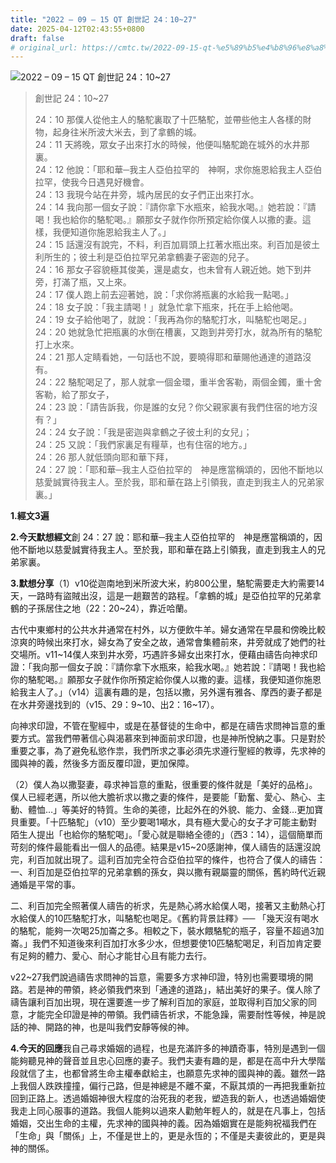 ```yaml
---
title: "2022 – 09 – 15 QT 創世記 24：10~27"
date: 2025-04-12T02:43:55+0800
draft: false
# original_url: https://cmtc.tw/2022-09-15-qt-%e5%89%b5%e4%b8%96%e8%a8%98-24%ef%bc%9a1027
---
```


![2022 – 09 – 15 QT 創世記 24：10\~27](/images/qt.jpg  "2022 – 09 – 15 QT 創世記 24：10\~27")

> 創世記 24：10\~27
>
> 24：10 那僕人從他主人的駱駝裏取了十匹駱駝，並帶些他主人各樣的財物，起身往米所波大米去，到了拿鶴的城。  
> 24：11 天將晚，眾女子出來打水的時候，他便叫駱駝跪在城外的水井那裏。  
> 24：12 他說：「耶和華─我主人亞伯拉罕的　神啊，求你施恩給我主人亞伯拉罕，使我今日遇見好機會。  
> 24：13 我現今站在井旁，城內居民的女子們正出來打水。  
> 24：14 我向那一個女子說：『請你拿下水瓶來，給我水喝。』她若說：『請喝！我也給你的駱駝喝。』願那女子就作你所預定給你僕人以撒的妻。這樣，我便知道你施恩給我主人了。」  
> 24：15 話還沒有說完，不料，利百加肩頭上扛著水瓶出來。利百加是彼土利所生的；彼土利是亞伯拉罕兄弟拿鶴妻子密迦的兒子。  
> 24：16 那女子容貌極其俊美，還是處女，也未曾有人親近她。她下到井旁，打滿了瓶，又上來。  
> 24：17 僕人跑上前去迎著她，說：「求你將瓶裏的水給我一點喝。」  
> 24：18 女子說：「我主請喝！」就急忙拿下瓶來，托在手上給他喝。  
> 24：19 女子給他喝了，就說：「我再為你的駱駝打水，叫駱駝也喝足。」  
> 24：20 她就急忙把瓶裏的水倒在槽裏，又跑到井旁打水，就為所有的駱駝打上水來。  
> 24：21 那人定睛看她，一句話也不說，要曉得耶和華賜他通達的道路沒有。  
> 24：22 駱駝喝足了，那人就拿一個金環，重半舍客勒，兩個金鐲，重十舍客勒，給了那女子，  
> 24：23 說：「請告訴我，你是誰的女兒？你父親家裏有我們住宿的地方沒有？」  
> 24：24 女子說：「我是密迦與拿鶴之子彼土利的女兒」；  
> 24：25 又說：「我們家裏足有糧草，也有住宿的地方。」  
> 24：26 那人就低頭向耶和華下拜，  
> 24：27 說：「耶和華─我主人亞伯拉罕的　神是應當稱頌的，因他不斷地以慈愛誠實待我主人。至於我，耶和華在路上引領我，直走到我主人的兄弟家裏。」

**1.經文3遍**

**2.今天默想經文**創 24：27 說：耶和華─我主人亞伯拉罕的　神是應當稱頌的，因他不斷地以慈愛誠實待我主人。至於我，耶和華在路上引領我，直走到我主人的兄弟家裏。

**3.默想分享**（1）v10從迦南地到米所波大米，約800公里，駱駝需要走大約需要14天，一路時有盜賊出沒，這是一趟艱苦的路程。「拿鶴的城」是亞伯拉罕的兄弟拿鶴的子孫居住之地（22：20\~24），靠近哈蘭。

古代中東鄉村的公共水井通常在村外，以方便飲牛羊。婦女通常在早晨和傍晚比較涼爽的時候出來打水，婦女為了安全之故，通常會集體前來，井旁就成了她們的社交場所。v11\~14僕人來到井水旁，巧遇許多婦女出來打水，便藉由禱告向神求印證：「我向那一個女子說：『請你拿下水瓶來，給我水喝。』她若說：『請喝！我也給你的駱駝喝。』願那女子就作你所預定給你僕人以撒的妻。這樣，我便知道你施恩給我主人了。」（v14）這裏有趣的是，包括以撒，另外還有雅各、摩西的妻子都是在水井旁邊找到的（v15、29：9\~10、出2：16\~17）。

向神求印證，不管在聖經中，或是在基督徒的生命中，都是在禱告求問神旨意的重要方式。當我們帶著信心與渴慕來到神面前求印證，也是神所悅納之事。只是對於重要之事，為了避免私慾作祟，我們所求之事必須先求遵行聖經的教導，先求神的國與神的義，然後多方面反覆印證，更加保障。

（2）僕人為以撒娶妻，尋求神旨意的重點，很重要的條件就是「美好的品格」。僕人已經老邁，所以他大膽祈求以撒之妻的條件，是要能「勤奮、愛心、熱心、主動、體恤…」等美好的特質。生命的美德，比起外在的外貌、能力、金錢…更加寶貝重要。「十匹駱駝」（v10）至少要喝1噸水，具有極大愛心的女子才可能主動對陌生人提出「也給你的駱駝喝」。「愛心就是聯絡全德的」（西3：14），這個簡單而苛刻的條件最能看出一個人的品德。結果是v15\~20感謝神，僕人禱告的話還沒說完，利百加就出現了。這利百加完全符合亞伯拉罕的條件，也符合了僕人的禱告：  
一、利百加是亞伯拉罕的兄弟拿鶴的孫女，與以撒有親屬靈的關係，舊約時代近親通婚是平常的事。

二、利百加完全照著僕人禱告的祈求，先是熱心將水給僕人喝，接著又主動熱心打水給僕人的10匹駱駝打水，叫駱駝也喝足。《舊約背景註釋》── 「幾天沒有喝水的駱駝，能夠一次喝25加崙之多。相較之下，裝水餵駱駝的瓶子，容量不超過3加崙。」我們不知道後來利百加打水多少水，但想要使10匹駱駝喝足，利百加肯定要有足夠的體力、愛心、耐心才能甘心且有能力去行。

v22\~27我們說過禱告求問神的旨意，需要多方求神印證，特別也需要環境的開路。若是神的帶領，終必領我們來到「通達的道路」，結出美好的果子。僕人除了禱告讓利百加出現，現在還要進一步了解利百加的家庭，並取得利百加父家的同意，才能完全印證是神的帶領。我們禱告祈求，不能急躁，需要耐性等候，神是說話的神、開路的神，也是叫我們安靜等候的神。

**4.今天的回應**我自己尋求婚姻的過程，也是充滿許多的神蹟奇事，特別是遇到一個能夠聽見神的聲音並且忠心回應的妻子。我們夫妻有趣的是，都是在高中升大學階段就信了主，也都曾將生命主權奉獻給主，也願意先求神的國與神的義。雖然一路上我個人跌跌撞撞，偏行己路，但是神總是不離不棄，不厭其煩的一再把我重新拉回到正路上。透過婚姻神很大程度的治死我的老我，塑造我的新人，也透過婚姻使我走上同心服事的道路。我個人能夠以過來人勸勉年輕人的，就是在凡事上，包括婚姻，交出生命的主權，先求神的國與神的義。因為婚姻實在是能夠祝福我們在「生命」與「關係」上，不僅是世上的，更是永恆的；不僅是夫妻彼此的，更是與神的關係。